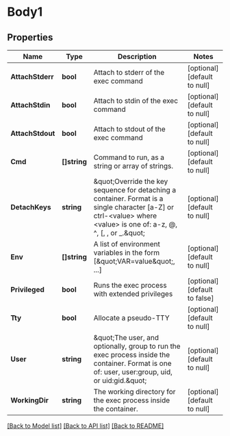 # Body1

## Properties
Name | Type | Description | Notes
------------ | ------------- | ------------- | -------------
**AttachStderr** | **bool** | Attach to stderr of the exec command | [optional] [default to null]
**AttachStdin** | **bool** | Attach to stdin of the exec command | [optional] [default to null]
**AttachStdout** | **bool** | Attach to stdout of the exec command | [optional] [default to null]
**Cmd** | **[]string** | Command to run, as a string or array of strings. | [optional] [default to null]
**DetachKeys** | **string** | \&quot;Override the key sequence for detaching a container. Format is a single character [a-Z] or ctrl-&lt;value&gt; where &lt;value&gt; is one of: a-z, @, ^, [, , or _.\&quot;  | [optional] [default to null]
**Env** | **[]string** | A list of environment variables in the form [\&quot;VAR&#x3D;value\&quot;, ...] | [optional] [default to null]
**Privileged** | **bool** | Runs the exec process with extended privileges | [optional] [default to false]
**Tty** | **bool** | Allocate a pseudo-TTY | [optional] [default to null]
**User** | **string** | \&quot;The user, and optionally, group to run the exec process inside the container. Format is one of: user, user:group, uid, or uid:gid.\&quot;  | [optional] [default to null]
**WorkingDir** | **string** | The working directory for the exec process inside the container. | [optional] [default to null]

[[Back to Model list]](../README.md#documentation-for-models) [[Back to API list]](../README.md#documentation-for-api-endpoints) [[Back to README]](../README.md)


